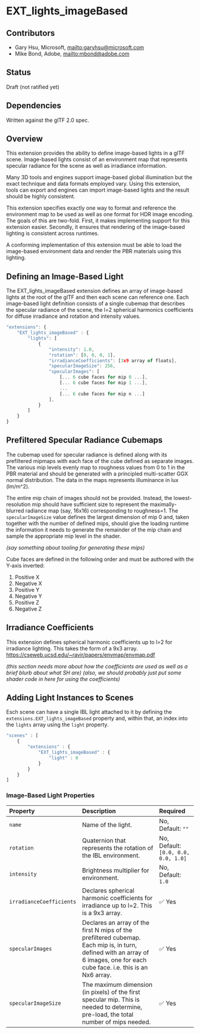 # EXT_lights_imageBased

## Contributors

* Gary Hsu, Microsoft, <mailto:garyhsu@microsoft.com>
* Mike Bond, Adobe, <mailto:mbond@adobe.com>

## Status

Draft (not ratified yet)

## Dependencies

Written against the glTF 2.0 spec.

## Overview

This extension provides the ability to define image-based lights in a glTF scene. Image-based lights consist of an environment map that represents specular radiance for the scene as well as irradiance information.

Many 3D tools and engines support image-based global illumination but the exact technique and data formats employed vary. Using this extension, tools can export and engines can import image-based lights and the result should be highly consistent. 

This extension specifies exactly one way to format and reference the environment map to be used as well as one format for HDR image encoding. The goals of this are two-fold. First, it makes implementing support for this extension easier. Secondly, it ensures that rendering of the image-based lighting is consistent across runtimes.

A conforming implementation of this extension must be able to load the image-based environment data and render the PBR materials using this lighting. 

## Defining an Image-Based Light

The EXT_lights_imageBased extension defines an array of image-based lights at the root of the glTF and then each scene can reference one. Each image-based light definition consists of a single cubemap that describes the specular radiance of the scene, the l=2 spherical harmonics coefficients for diffuse irradiance and rotation and intensity values.

```javascript
"extensions": {
    "EXT_lights_imageBased" : {
        "lights": [
            {
                "intensity": 1.0,
                "rotation": [0, 0, 0, 1],
                "irradianceCoefficients": [3x9 array of floats],
                "specularImageSize": 256,
                "specularImages": [
                    [... 6 cube faces for mip 0 ...],
                    [... 6 cube faces for mip 1 ...],
                    ...
                    [... 6 cube faces for mip n ...]
                ],
            }
        ]
    }
}
```

## Prefiltered Specular Radiance Cubemaps

The cubemap used for specular radiance is defined along with its prefiltered mipmaps with each face of the cube defined as separate images. The various mip levels evenly map to roughness values from 0 to 1 in the PBR material and should be generated with a principled multi-scatter GGX normal distribution. The data in the maps represents illuminance in lux (lm/m^2).

The entire mip chain of images should not be provided. Instead, the lowest-resolution mip should have sufficient size to represent the maximally-blurred radiance map (say, 16x16) corresponding to roughness=1. The `specularImageSize` value defines the largest dimension of mip 0 and, taken together with the number of defined mips, should give the loading runtime the information it needs to generate the remainder of the mip chain and sample the appropriate mip level in the shader.

*(say something about tooling for generating these mips)*

Cube faces are defined in the following order and must be authored with the Y-axis inverted: 
1. Positive X
1. Negative X
1. Positive Y
1. Negative Y
1. Positive Z
1. Negative Z

## Irradiance Coefficients

This extension defines spherical harmonic coefficients up to l=2 for irradiance lighting. This takes the form of a 9x3 array.
https://cseweb.ucsd.edu/~ravir/papers/envmap/envmap.pdf

*(this section needs more about how the coefficients are used as well as a brief blurb about what SH are)*
*(also, we should probably just put some shader code in here for using the coefficients)*


## Adding Light Instances to Scenes

Esch scene can have a single IBL light attached to it by defining the `extensions.EXT_lights_imageBased` property and, within that, an index into the `lights` array using the `light` property.

```javascript
"scenes" : [
    {
        "extensions" : {
            "EXT_lights_imageBased" : {
                "light" : 0
            }
        }
    }            
]
```

### Image-Based Light Properties

| Property | Description | Required |
|:-----------------------|:------------------------------------------| :--------------------------|
| `name` | Name of the light. | No, Default: `""` |
| `rotation` | Quaternion that represents the rotation of the IBL environment. | No, Default: `[0.0, 0.0, 0.0, 1.0]` |
| `intensity` | Brightness multiplier for environment. | No, Default: `1.0` |
| `irradianceCoefficients` | Declares spherical harmonic coefficients for irradiance up to l=2. This is a 9x3 array. | :white_check_mark: Yes |
| `specularImages` | Declares an array of the first N mips of the prefiltered cubemap. Each mip is, in turn, defined with an array of 6 images, one for each cube face. i.e. this is an Nx6 array. | :white_check_mark: Yes |
| `specularImageSize` | The maximum dimension (in pixels) of the first specular mip. This is needed to determine, pre-load, the total number of mips needed. | :white_check_mark: Yes |

